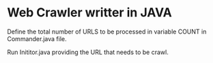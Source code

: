 # Web Crawler writter in JAVA 

Define the total number of URLS to be processed in variable COUNT in Commander.java file. 

Run Inititor.java providing the URL that needs to be crawl. 
